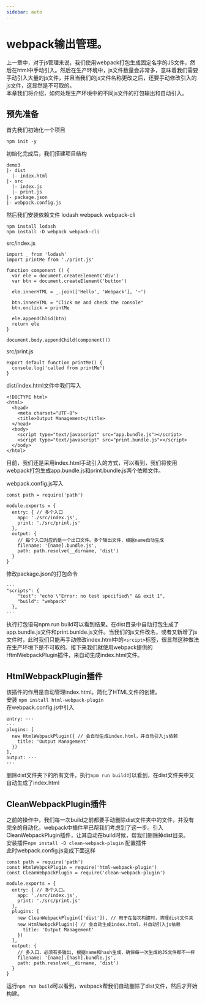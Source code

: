 ```yaml
---
sidebar: auto
---
```

# webpack输出管理。
上一章中，对于js管理来说，我们使用webpack打包生成固定名字的JS文件，然后在html中手动引入。然后在生产环境中，js文件数量会非常多，意味着我们需要手动引入大量的js文件，并且当我们的js文件名称更改之后，还要手动修改引入的js文件，这显然是不可取的。  
本章我们将介绍，如何处理生产环境中的不同js文件的打包输出和自动引入。

## 预先准备
首先我们初始化一个项目
```
npm init -y
```
初始化完成后，我们搭建项目结构
```
demo3
|- dist
  |- index.html
|- src
  |- index.js
  |- print.js
|- package.json
|- webpack.config.js
```

然后我们安装依赖文件 lodash webpack webpack-cli
```
npm install lodash
npm install -D webpack webpack-cli
```

src/index.js
```
import _ from 'lodash'
import printMe from './print.js'

function component () {
  var ele = document.createElement('div')
  var btn = document.createElement('button')

  ele.innerHTML = _.join(['Hello', 'Webpack'], '~')
  
  btn.innerHTML = "Click me and check the console"
  btn.onclick = printMe

  ele.appendChlid(btn)
  return ele
}

document.body.appendChild(component())
```

src/print.js
```
export default function printMe() {
  console.log('called from printMe')
}
```

dist/index.html文件中我们写入
```
<!DOCTYPE html>
<html>
  <head>
    <meta charset="UTF-8">
    <title>Output Management</title>
  </head>
  <body>
    <script type="text/javascript" src="app.bundle.js"></script>
    <script type="text/javascript" src="print.bundle.js"></script>
  </body>
</html>
```
目前，我们还是采用index.html手动引入的方式，可以看到，我们将使用webpack打包生成app.bundle.js和print.bundle.js两个依赖文件。

webpack.config.js写入
```
const path = require('path')

module.exports = {
  entry: { // 多个入口
    app: './src/index.js',
    print: './src/print.js'
  },
  output: {
    // 每个入口对应的是一个出口文件。多个输出文件，根据name自动生成
    filename: '[name].bundle.js',
    path: path.resolve(__dirname, 'dist')
  }
}
```

修改package.json的打包命令
```
···
"scripts": {
    "test": "echo \"Error: no test specified\" && exit 1",
    "build": "webpack"
  },
···
```

执行打包语句npm run build可以看到结果。在dist目录中自动打包生成了app.bundle.js文件和print.bunlde.js文件。当我们的js文件改名，或者又新增了js文件时，此时我们只能再手动修改index.html中的`<srcipt>`标签，很显然这种做法在生产环境下是不可取的。接下来我们就使用webpack提供的HtmlWebpackPlugin插件，来自动生成index.html文件。

## HtmlWebpackPlugin插件
该插件的作用是自动管理index.html。简化了HTML文件的创建。  
安装 `npm install html-webpack-plugin`  
在webpack.config.js中引入
```
entry: ···
···
plugins: [
  new HtmlWebpackPlugin({ // 会自动生成index.html，并自动引入js依赖
    title: 'Output Management'
  })
],
output: ···
···
```

删除dist文件夹下的所有文件，执行`npm run build`可以看到，在dist文件夹中又自动生成了index.html

## CleanWebpackPlugin插件
之前的操作中，我们每一次build之前都要手动删除dist文件夹中的文件，并没有完全的自动化，webpack中插件早已帮我们考虑到了这一步。引入CleanWebpackPlugin插件，让其自动在build时候，帮我们删除掉dist目录。  
安装插件`npm install -D clean-webpack-plugin`
配置插件   
此时webpack.config.js变成下面这样
```
const path = require('path')
const HtmlWebpckPlugin = require('html-webpack-plugin')
const CleanWebpackPlugin = require('clean-webpack-plugin')

module.exports = {
  entry: { // 多个入口。
    app: './src/index.js',
    print: './src/print.js'
  },
  plugins: [
    new CleanWebpackPlugin(['dist']), // 用于在每次构建时，清理dist文件夹
    new HtmlWebpckPlugin({ // 会自动生成index.html，并自动引入js依赖
      title: 'Output Management'
    })
  ],
  output: {
    // 多入口，必须有多输出, 根据name和hash生成，确保每一次生成的JS文件都不一样
    filename: '[name].[hash].bundle.js', 
    path: path.resolve(__dirname, 'dist')
  }
}
```

运行`npm run build`可以看到，webpack帮我们自动删除了dist文件，然后才开始构建。